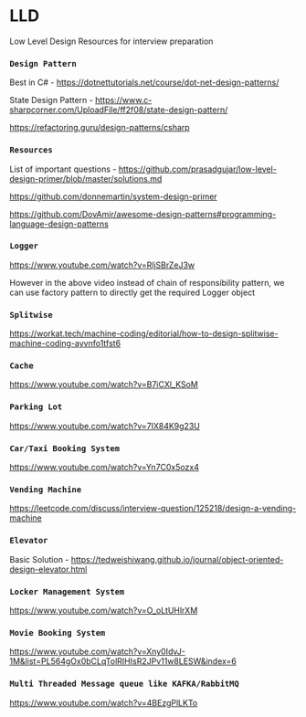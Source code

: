 # LLD
Low Level Design Resources for interview preparation

### `Design Pattern`

Best in C# - https://dotnettutorials.net/course/dot-net-design-patterns/

State Design Pattern - https://www.c-sharpcorner.com/UploadFile/ff2f08/state-design-pattern/

https://refactoring.guru/design-patterns/csharp

### `Resources` 

List of important questions - https://github.com/prasadgujar/low-level-design-primer/blob/master/solutions.md

https://github.com/donnemartin/system-design-primer

https://github.com/DovAmir/awesome-design-patterns#programming-language-design-patterns


### `Logger`

https://www.youtube.com/watch?v=RljSBrZeJ3w

However in the above video instead of chain of responsibility pattern, we can use factory pattern to directly get the required Logger object

### `Splitwise`

https://workat.tech/machine-coding/editorial/how-to-design-splitwise-machine-coding-ayvnfo1tfst6

### `Cache`

https://www.youtube.com/watch?v=B7iCXl_KSoM

### `Parking Lot`

https://www.youtube.com/watch?v=7IX84K9g23U

### `Car/Taxi Booking System`

https://www.youtube.com/watch?v=Yn7C0x5ozx4

### `Vending Machine`

https://leetcode.com/discuss/interview-question/125218/design-a-vending-machine

### `Elevator`

Basic Solution - https://tedweishiwang.github.io/journal/object-oriented-design-elevator.html 

### `Locker Management System`

https://www.youtube.com/watch?v=O_oLtUHlrXM

### `Movie Booking System`

https://www.youtube.com/watch?v=Xny0IdvJ-1M&list=PL564gOx0bCLqTolRIHIsR2JPv11w8LESW&index=6

### `Multi Threaded Message queue like KAFKA/RabbitMQ`

https://www.youtube.com/watch?v=4BEzgPlLKTo

